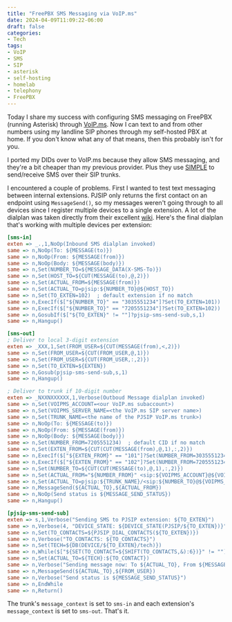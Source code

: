 ```yaml
---
title: "FreePBX SMS Messaging via VoIP.ms"
date: 2024-04-09T11:09:22-06:00
draft: false
categories:
- Tech
tags:
- VoIP
- SMS
- SIP
- asterisk
- self-hosting
- homelab
- telephony
- FreePBX
---
```

Today I share my success with configuring SMS messaging on FreePBX (running Asterisk) through [VoIP.ms](https://voip.ms). Now I can text to and from other numbers using my landline SIP phones through my self-hosted PBX at home. If you don't know what any of that means, then this probably isn't for you.

<!--more-->

I ported my DIDs over to VoIP.ms because they allow SMS messaging, and they're a bit cheaper than my previous provider. Plus they use [SIMPLE](https://en.wikipedia.org/wiki/SIMPLE_(instant_messaging_protocol)) to send/receive SMS over their SIP trunks. 

I encountered a couple of problems. First I wanted to test text messaging between internal extensions. PJSIP only returns the first contact on an endpoint using `MessageSend()`, so my messages weren't going through to all devices since I register multiple devices to a single extension. A lot of the dialplan was taken directly from their excellent [wiki](https://wiki.voip.ms/article/SIP/SMS_with_FreePBX). Here's the final dialplan that's working with multiple devices per extension:

```ini
[sms-in]
exten => _.,1,NoOp(Inbound SMS dialplan invoked)
same => n,NoOp(To: ${MESSAGE(to)})
same => n,NoOp(From: ${MESSAGE(from)})
same => n,NoOp(Body: ${MESSAGE(body)})
same => n,Set(NUMBER_TO=${MESSAGE_DATA(X-SMS-To)})
same => n,Set(HOST_TO=${CUT(MESSAGE(to),@,2)})
same => n,Set(ACTUAL_FROM=${MESSAGE(from)})
same => n,Set(ACTUAL_TO=pjsip:${NUMBER_TO}@${HOST_TO})
same => n,Set(TO_EXTEN=102)  ; default extension if no match
same => n,ExecIf($["${NUMBER_TO}" == "3035551234"]?Set(TO_EXTEN=101))
same => n,ExecIf($["${NUMBER_TO}" == "7205551234"]?Set(TO_EXTEN=102))
same => n,GosubIf($["${TO_EXTEN}" != ""]?pjsip-sms-send-sub,s,1)
same => n,Hangup()

[sms-out]
; Deliver to local 3-digit extension
exten => _XXX,1,Set(FROM_USER=${CUT(MESSAGE(from),<,2)})
same => n,Set(FROM_USER=${CUT(FROM_USER,@,1)})
same => n,Set(FROM_USER=${CUT(FROM_USER,:,2)})
same => n,Set(TO_EXTEN=${EXTEN})
same => n,Gosub(pjsip-sms-send-sub,s,1)
same => n,Hangup()

; Deliver to trunk if 10-digit number
exten => _NXXNXXXXXX,1,Verbose(Outboud Message dialplan invoked)
same => n,Set(VOIPMS_ACCOUNT=<our VoIP.ms subaccount>)
same => n,Set(VOIPMS_SERVER_NAME=<the VoIP.ms SIP server name>)
same => n,Set(TRUNK_NAME=<the name of the PJSIP VoIP.ms trunk>)
same => n,NoOp(To: ${MESSAGE(to)})
same => n,NoOp(From: ${MESSAGE(from)})
same => n,NoOp(Body: ${MESSAGE(body)})
same => n,Set(NUMBER_FROM=7205551234)  ; default CID if no match
same => n,Set(EXTEN_FROM=${CUT(CUT(MESSAGE(from),@,1),:,2)})
same => n,ExecIf($["${EXTEN_FROM}" == "101"]?Set(NUMBER_FROM=3035551234))
same => n,ExecIf($["${EXTEN_FROM}" == "102"]?Set(NUMBER_FROM=7205551234))
same => n,Set(NUMBER_TO=${CUT(CUT(MESSAGE(to),@,1),:,2)})
same => n,Set(ACTUAL_FROM="${NUMBER_FROM}" <sip:${VOIPMS_ACCOUNT}@${VOIPMS_SERVER_NAME}>)
same => n,Set(ACTUAL_TO=pjsip:${TRUNK_NAME}/<sip:${NUMBER_TO}@${VOIPMS_SERVER_NAME}>)
same => n,MessageSend(${ACTUAL_TO},${ACTUAL_FROM})
same => n,NoOp(Send status is ${MESSAGE_SEND_STATUS})
same => n,Hangup()

[pjsip-sms-send-sub]
exten => s,1,Verbose("Sending SMS to PJSIP extension: ${TO_EXTEN}")
same => n,Verbose(4, "DEVICE_STATE: ${DEVICE_STATE(PJSIP/${TO_EXTEN})}")
same => n,Set(TO_CONTACTS=${PJSIP_DIAL_CONTACTS(${TO_EXTEN})})
same => n,Verbose("TO_CONTACTS: ${TO_CONTACTS}")
same => n,Set(TECH=${DB(DEVICE/${TO_EXTEN}/tech)})
same => n,While($["${SET(TO_CONTACT=${SHIFT(TO_CONTACTS,&):6})}" != ""])
same => n,Set(ACTUAL_TO=${TECH}:${TO_CONTACT})
same => n,Verbose("Sending message now: To ${ACTUAL_TO}, From ${MESSAGE(from)}");
same => n,MessageSend(${ACTUAL_TO},${FROM_USER})
same => n,Verbose("Send status is ${MESSAGE_SEND_STATUS}")
same => n,EndWhile
same => n,Return()
```

The trunk's `message_context` is set to `sms-in` and each extension's `message_context` is set to `sms-out`. That's it.